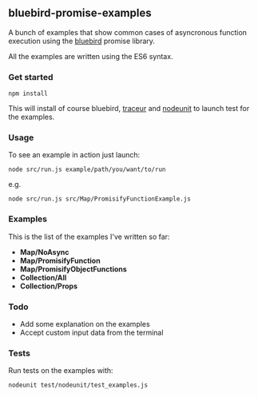 ## bluebird-promise-examples

A bunch of examples that show common cases of asyncronous function execution using the [bluebird](https://github.com/petkaantonov/bluebird) promise library.

All the examples are written using the ES6 syntax.

### Get started
```
npm install
```

This will install of course bluebird, [traceur](https://github.com/google/traceur-compiler/wiki/Getting-Started) and [nodeunit](https://github.com/caolan/nodeunit) to launch test for the examples.

### Usage

To see an example in action just launch:

```
node src/run.js example/path/you/want/to/run
```

e.g.

```
node src/run.js src/Map/PromisifyFunctionExample.js
```

### Examples

This is the list of the examples I've written so far:

* **Map/NoAsync**
* **Map/PromisifyFunction**
* **Map/PromisifyObjectFunctions**
* **Collection/All**
* **Collection/Props**

### Todo

* Add some explanation on the examples
* Accept custom input data from the terminal

### Tests

Run tests on the examples with:

```
nodeunit test/nodeunit/test_examples.js
```
